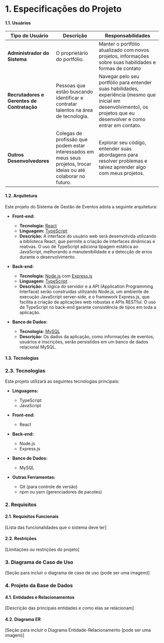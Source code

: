 

# 1. Especificações do Projeto

#### 1.1. Usuários

| Tipo de Usuário   | Descrição | Responsabilidades |
|------------------|-----------|------------------|
| **Administrador do Sistema** | O proprietário do portfólio.| Manter o portfólio atualizado com novos projetos, informações sobre suas habilidades e formas de contato |
| **Recrutadores e Gerentes de Contratação** | Pessoas que estão buscando identificar e contratar talentos na área de tecnologia. | Navegar pelo seu portfólio para entender suas habilidades, experiência (mesmo que inicial em desenvolvimento), os projetos que eu  desenvolver e como entrar em contato.|
| **Outros Desenvolvedores** |Colegas de profissão que podem estar interessados em meus seus projetos, trocar ideias ou até colaborar no futuro. |Explorar seu código, entender suas abordagens para resolver problemas e talvez aprender algo com meus projetos.|


#### 1.2. Arquitetura

Este projeto do Sistema de Gestão de Eventos adota a seguinte arquitetura:

* **Front-end:**
    * **Tecnologia:** [React](https://react.dev/)
    * **Linguagem:** [TypeScript](https://www.typescriptlang.org/)
    * **Descrição:** A interface do usuário web será desenvolvida utilizando a biblioteca React, que permite a criação de interfaces dinâmicas e reativas. O uso de TypeScript adiciona tipagem estática ao JavaScript, melhorando a manutenibilidade e a detecção de erros durante o desenvolvimento.

* **Back-end:**
    * **Tecnologia:** [Node.js](https://nodejs.org/en/) com [Express.js](https://expressjs.com/)
    * **Linguagem:** [TypeScript](https://www.typescriptlang.org/)
    * **Descrição:** A lógica do servidor e a API (Application Programming Interface) serão construídas utilizando Node.js, um ambiente de execução JavaScript server-side, e o framework Express.js, que facilita a criação de aplicações web robustas e APIs RESTful. O uso de TypeScript no back-end garante consistência de tipos em toda a aplicação.

* **Banco de Dados:**
    * **Tecnologia:** [MySQL](https://www.mysql.com/)
    * **Descrição:** Os dados da aplicação, como informações de eventos, usuários e inscrições, serão persistidos em um banco de dados relacional MySQL.

#### 1.3. Tecnologias

### 2.3. Tecnologias

Este projeto utilizará as seguintes tecnologias principais:

* **Linguagens:**
    * TypeScript
    * JavaScript

* **Front-end:**
    * React

* **Back-end:**
    * Node.js
    * Express.js

* **Banco de Dados:**
    * MySQL

* **Outras Ferramentas:**
    * Git (para controle de versão)
    * npm ou yarn (gerenciadores de pacotes)

### 2. Requisitos

#### 2.1. Requisitos Funcionais

[Lista das funcionalidades que o sistema deve ter]

#### 2.2. Restrições

[Limitações ou restrições do projeto]

### 3. Diagrama de Caso de Uso

[Seção para incluir o diagrama de caso de uso (pode ser uma imagem)]

### 4. Projeto da Base de Dados

#### 4.1. Entidades e Relacionamentos

[Descrição das principais entidades e como elas se relacionam]

#### 4.2. Diagrama ER

[Seção para incluir o Diagrama Entidade-Relacionamento (pode ser uma imagem)]


